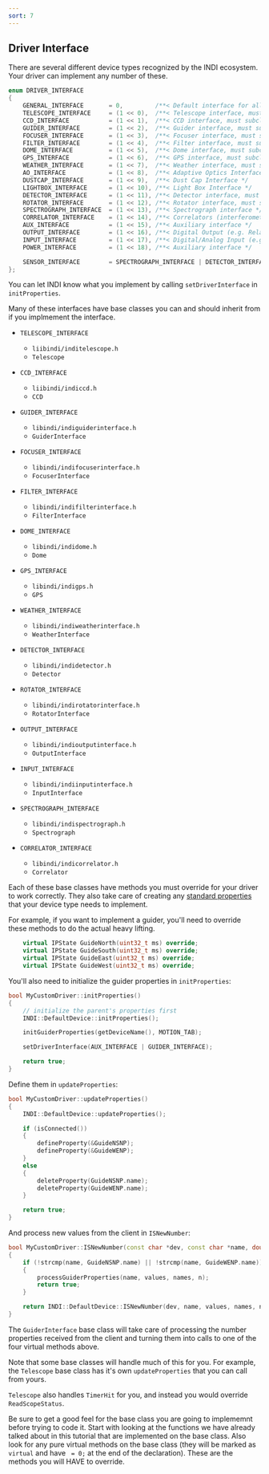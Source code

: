 ```yaml
---
sort: 7
---
```


## Driver Interface

There are several different device types recognized by the INDI ecosystem. Your driver can implement
any number of these.

```cpp
enum DRIVER_INTERFACE
{
    GENERAL_INTERFACE       = 0,         /**< Default interface for all INDI devices */
    TELESCOPE_INTERFACE     = (1 << 0),  /**< Telescope interface, must subclass INDI::Telescope */
    CCD_INTERFACE           = (1 << 1),  /**< CCD interface, must subclass INDI::CCD */
    GUIDER_INTERFACE        = (1 << 2),  /**< Guider interface, must subclass INDI::GuiderInterface */
    FOCUSER_INTERFACE       = (1 << 3),  /**< Focuser interface, must subclass INDI::FocuserInterface */
    FILTER_INTERFACE        = (1 << 4),  /**< Filter interface, must subclass INDI::FilterInterface */
    DOME_INTERFACE          = (1 << 5),  /**< Dome interface, must subclass INDI::Dome */
    GPS_INTERFACE           = (1 << 6),  /**< GPS interface, must subclass INDI::GPS */
    WEATHER_INTERFACE       = (1 << 7),  /**< Weather interface, must subclass INDI::Weather */
    AO_INTERFACE            = (1 << 8),  /**< Adaptive Optics Interface */
    DUSTCAP_INTERFACE       = (1 << 9),  /**< Dust Cap Interface */
    LIGHTBOX_INTERFACE      = (1 << 10), /**< Light Box Interface */
    DETECTOR_INTERFACE      = (1 << 11), /**< Detector interface, must subclass INDI::Detector */
    ROTATOR_INTERFACE       = (1 << 12), /**< Rotator interface, must subclass INDI::RotatorInterface */
    SPECTROGRAPH_INTERFACE  = (1 << 13), /**< Spectrograph interface */
    CORRELATOR_INTERFACE    = (1 << 14), /**< Correlators (interferometers) interface */
    AUX_INTERFACE           = (1 << 15), /**< Auxiliary interface */
    OUTPUT_INTERFACE        = (1 << 16), /**< Digital Output (e.g. Relay) interface */
    INPUT_INTERFACE         = (1 << 17), /**< Digital/Analog Input (e.g. GPIO) interface */
    POWER_INTERFACE         = (1 << 18), /**< Auxiliary interface */

    SENSOR_INTERFACE        = SPECTROGRAPH_INTERFACE | DETECTOR_INTERFACE | CORRELATOR_INTERFACE
};
```

You can let INDI know what you implement by calling `setDriverInterface` in `initProperties`.

Many of these interfaces have base classes you can and should inherit from if you implmement the interface.

- `TELESCOPE_INTERFACE`

  - `liibindi/inditelescope.h`
  - `Telescope`

- `CCD_INTERFACE`

  - `liibindi/indiccd.h`
  - `CCD`

- `GUIDER_INTERFACE`

  - `libindi/indiguiderinterface.h`
  - `GuiderInterface`

- `FOCUSER_INTERFACE`

  - `libindi/indifocuserinterface.h`
  - `FocuserInterface`

- `FILTER_INTERFACE`

  - `libindi/indifilterinterface.h`
  - `FilterInterface`

- `DOME_INTERFACE`

  - `libindi/indidome.h`
  - `Dome`

- `GPS_INTERFACE`

  - `libindi/indigps.h`
  - `GPS`

- `WEATHER_INTERFACE`

  - `libindi/indiweatherinterface.h`
  - `WeatherInterface`

- `DETECTOR_INTERFACE`

  - `libindi/indidetector.h`
  - `Detector`

- `ROTATOR_INTERFACE`

  - `libindi/indirotatorinterface.h`
  - `RotatorInterface`

- `OUTPUT_INTERFACE`

  - `libindi/indioutputinterface.h`
  - `OutputInterface`

- `INPUT_INTERFACE`

  - `libindi/indiinputinterface.h`
  - `InputInterface`

- `SPECTROGRAPH_INTERFACE`

  - `libindi/indispectrograph.h`
  - `Spectrograph`

- `CORRELATOR_INTERFACE`
  - `libindi/indicorrelator.h`
  - `Correlator`

Each of these base classes have methods you must override for your driver to work correctly.
They also take care of creating any
[standard properties](README.md#standard-properties)
that your device type needs to implement.

For example, if you want to implement a guider, you'll need to override these methods
to do the actual heavy lifting.

```cpp
    virtual IPState GuideNorth(uint32_t ms) override;
    virtual IPState GuideSouth(uint32_t ms) override;
    virtual IPState GuideEast(uint32_t ms) override;
    virtual IPState GuideWest(uint32_t ms) override;
```

You'll also need to initialize the guider properties in `initProperties`:

```cpp
bool MyCustomDriver::initProperties()
{
    // initialize the parent's properties first
    INDI::DefaultDevice::initProperties();

    initGuiderProperties(getDeviceName(), MOTION_TAB);

    setDriverInterface(AUX_INTERFACE | GUIDER_INTERFACE);

    return true;
}
```

Define them in `updateProperties`:

```cpp
bool MyCustomDriver::updateProperties()
{
    INDI::DefaultDevice::updateProperties();

    if (isConnected())
    {
        defineProperty(&GuideNSNP);
        defineProperty(&GuideWENP);
    }
    else
    {
        deleteProperty(GuideNSNP.name);
        deleteProperty(GuideWENP.name);
    }

    return true;
}
```

And process new values from the client in `ISNewNumber`:

```cpp
bool MyCustomDriver::ISNewNumber(const char *dev, const char *name, double values[], char *names[], int n)
{
    if (!strcmp(name, GuideNSNP.name) || !strcmp(name, GuideWENP.name))
    {
        processGuiderProperties(name, values, names, n);
        return true;
    }

    return INDI::DefaultDevice::ISNewNumber(dev, name, values, names, n);
}
```

The `GuiderInterface` base class will take care of processing the number properties
received from the client and turning them into calls to one of the four virtual
methods above.

Note that some base classes will handle much of this for you. For example, the
`Telescope` base class has it's own `updateProperties` that you can call from yours.

`Telescope` also handles `TimerHit` for you, and instead you would override `ReadScopeStatus`.

Be sure to get a good feel for the base class you are going to implememnt before trying
to code it. Start with looking at the functions we have already talked about in this
tutorial that are implemented on the base class. Also look for any pure virtual methods
on the base class (they will be marked as `virtual` and have ` = 0;` at the end of the
declaration). These are the methods you will HAVE to override.
